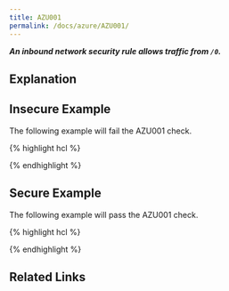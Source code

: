 ```yaml
---
title: AZU001
permalink: /docs/azure/AZU001/
---
```


***An inbound network security rule allows traffic from `/0`.***

## Explanation





## Insecure Example

The following example will fail the AZU001 check.

{% highlight hcl %}



{% endhighlight %}

## Secure Example

The following example will pass the AZU001 check.

{% highlight hcl %}



{% endhighlight %}

## Related Links


